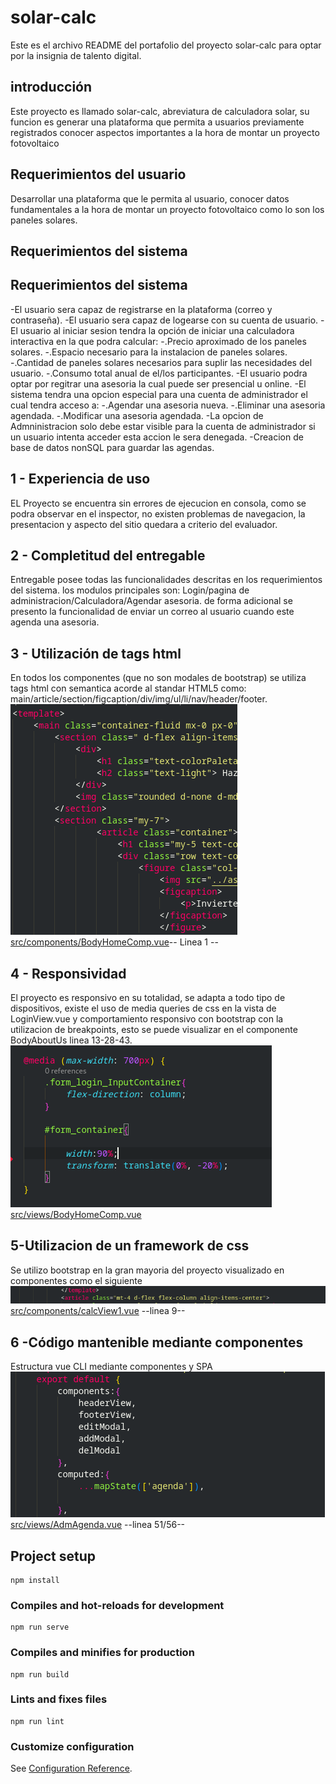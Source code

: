# solar-calc
Este es el archivo README del portafolio del proyecto solar-calc para optar por la insignia de talento digital.

## introducción
Este proyecto es llamado solar-calc, abreviatura de calculadora solar, su funcion es generar una plataforma
que permita a usuarios previamente registrados conocer aspectos importantes a la hora de montar un proyecto
fotovoltaico

## Requerimientos del usuario
Desarrollar una plataforma que le permita al usuario, conocer datos fundamentales a la hora de montar un proyecto
fotovoltaico como lo son los paneles solares.

## Requerimientos del sistema
## Requerimientos del sistema
-El usuario sera capaz de registrarse en la plataforma (correo y contraseña).
-El usuario sera capaz de logearse con su cuenta de usuario.
-El usuario al iniciar sesion tendra la opción de iniciar una calculadora interactiva en la que podra calcular:
    -.Precio aproximado de los paneles solares.
    -.Espacio necesario para la instalacion de paneles solares.
    -.Cantidad de paneles solares necesarios para suplir las necesidades del usuario.
    -.Consumo total anual de el/los participantes.
-El usuario podra optar por regitrar una asesoria la cual puede ser presencial u online.
-El sistema tendra una opcion especial para una cuenta de administrador el cual tendra acceso a:
    -.Agendar una asesoria nueva.
    -.Eliminar una asesoria agendada.
    -.Modificar una asesoria agendada.
-La opcion de Admninistracion solo debe estar visible para la cuenta de administrador si un usuario intenta acceder
 esta accion le sera denegada.
 -Creacion de base de datos nonSQL para guardar las agendas. 

## 1 - Experiencia de uso
EL Proyecto se encuentra sin errores de ejecucion en consola, como se podra observar en el inspector, no existen problemas de navegacion, la presentacion y aspecto del sitio quedara a criterio del evaluador.

## 2 - Completitud del entregable
Entregable posee todas las funcionalidades descritas en los requerimientos del sistema.
los modulos principales son: Login/pagina de administracion/Calculadora/Agendar asesoria.
de forma adicional se presento la funcionalidad de enviar un correo al usuario cuando este agenda una asesoria.

## 3 - Utilización de tags html
En todos los componentes (que no son modales de bootstrap) se utiliza tags html con semantica acorde al standar HTML5 como: main/article/section/figcaption/div/img/ul/li/nav/header/footer. 
![componente:BodyHomeComp.vue](src/assets/img/readmeImg/punto3rubrica.png) <br/>
[src/components/BodyHomeComp.vue](src/components/BodyHomeComp.vue)-- Linea 1 --

## 4 - Responsividad
El proyecto es responsivo en su totalidad, se adapta a todo tipo de dispositivos, existe el uso de 
media queries de css en la vista de LoginView.vue y comportamiento responsivo con bootstrap con la utilizacion de breakpoints, esto se puede visualizar en el componente BodyAboutUs linea 13-28-43.
![componente:LoginView.vue](src/assets/img/readmeImg/punto4rubrica.png)<br/> 
[src/views/BodyHomeComp.vue](src/views/LoginView.vue)

## 5-Utilizacion de un framework de css
Se utilizo bootstrap en la gran mayoria del proyecto visualizado en componentes como el siguiente  
![componente:calcView1.vue](src/assets/img/readmeImg/punto5rubrica.png)<br/>
[src/components/calcView1.vue](src/views/calc1View.vue) --linea 9--

## 6 -Código mantenible mediante componentes
Estructura vue CLI mediante componentes y SPA  
![componente:AdmAgenda.vue](src/assets/img/readmeImg/punto6rubrica.png)<br/>
[src/views/AdmAgenda.vue](src/views/AdmAgenda.vue) --linea 51/56--


## Project setup
```
npm install
```

### Compiles and hot-reloads for development
```
npm run serve
```

### Compiles and minifies for production
```
npm run build
```

### Lints and fixes files
```
npm run lint
```

### Customize configuration
See [Configuration Reference](https://cli.vuejs.org/config/).
